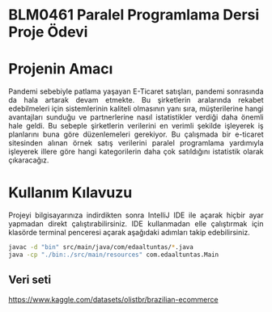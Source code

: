 # BLM0461 Paralel Programlama Dersi Proje Ödevi

# Projenin Amacı

<p align="justify">
Pandemi sebebiyle patlama yaşayan E-Ticaret satışları, pandemi sonrasında da hala artarak devam etmekte. Bu şirketlerin aralarında rekabet edebilmeleri için sistemlerinin kaliteli olmasının yanı sıra, müşterilerine hangi avantajları sunduğu ve partnerlerine nasıl istatistikler verdiği daha önemli hale geldi. Bu sebeple şirketlerin verilerini en verimli şekilde işleyerek iş planlarını buna göre düzenlemeleri gerekiyor. Bu çalışmada bir e-ticaret sitesinden alınan örnek satış verilerini paralel programlama yardımıyla işleyerek illere göre hangi kategorilerin daha çok satıldığını istatistik olarak çıkaracağız.
</p>

# Kullanım Kılavuzu

<p align="justify">
Projeyi bilgisayarınıza indirdikten sonra IntelliJ IDE ile açarak hiçbir ayar yapmadan direkt çalıştırabilirsiniz. IDE kullanmadan elle çalıştırmak için klasörde terminal penceresi açarak aşağıdaki adımları takip edebilirsiniz.
</p>

```bash
javac -d "bin" src/main/java/com/edaaltuntas/*.java
java -cp "./bin:./src/main/resources" com.edaaltuntas.Main
```

## Veri seti

https://www.kaggle.com/datasets/olistbr/brazilian-ecommerce